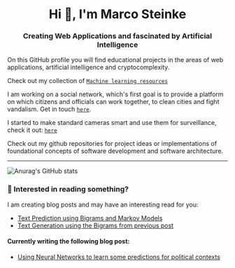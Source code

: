<h1 align="center">Hi 👋, I'm Marco Steinke</h1>
<h3 align="center">Creating Web Applications and fascinated by Artificial Intelligence</h3>

On this GitHub profile you will find educational projects in the areas of web applications, artificial intelligence and cryptocomplexity.

Check out my collection of [`Machine learning resources`](https://github.com/MarcoSteinke/Machine-Learning-Resources)

I am working on a social network, which's first goal is to provide a platform on which citizens and officials can work together, to clean cities and fight vandalism. Get in touch [`here`](https://github.com/vanfix-social-network).

I started to make standard cameras smart and use them for surveillance, check it out: [`here`](https://github.com/MarcoSteinke/survAPI-Surveillance-Camera-Analysis)

Check out my github repositories for project ideas or implementations of foundational concepts of software development and software architecture.

<hr>

![Anurag's GitHub stats](https://github-readme-stats.vercel.app/api?username=MarcoSteinke&show_icons=true&theme=prussian)

### 📝 Interested in reading something?

I am creating blog posts and may have an interesting read for you:

- [Text Prediction using Bigrams and Markov Models](https://bestofcode.net/blog/text-prediction/)
- [Text Generation using the Bigrams from previous post](https://bestofcode.net/blog/text-generation/)

#### Currently writing the following blog post:

- [Using Neural Networks to learn some predictions for political contexts](https://github.com/MarcoSteinke/Machine-Learning-Resources/blob/main/implementation/political-parties/README.adoc#using-neural-networks-to-learn-some-predictions-for-political-contexts)

